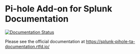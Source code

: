 # Pi-hole Add-on for Splunk Documentation

[![Documentation Status](https://readthedocs.org/projects/splunk-pihole-ta-documentation/badge/?version=latest)](https://splunk-pihole-ta-documentation.readthedocs.io/en/latest/?badge=latest)

Please see the official documentation at https://splunk-pihole-ta-documentation.rtfd.io/
